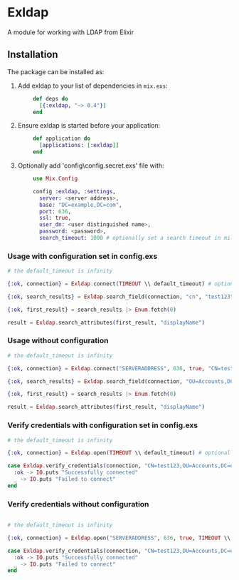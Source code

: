 # Exldap

A module for working with LDAP from Elixir

## Installation

The package can be installed as:

  1. Add exldap to your list of dependencies in `mix.exs`:
```elixir
        def deps do
          [{:exldap, "~> 0.4"}]
        end
```
  2. Ensure exldap is started before your application:
```elixir
        def application do
          [applications: [:exldap]]
        end
```
  3. Optionally add 'config\config.secret.exs' file with:
```elixir
        use Mix.Config

        config :exldap, :settings,
          server: <server address>,
          base: "DC=example,DC=com",
          port: 636,
          ssl: true,
          user_dn: <user distinguished name>,
          password: <password>,
          search_timeout: 1000 # optionally set a search timeout in milliseconds, default is infinity
```
### Usage with configuration set in config.exs

```elixir
# the default_timeout is infinity

{:ok, connection} = Exldap.connect(TIMEOUT \\ default_timeout) # optionally set the maximum time in milliseconds that each server request may take

{:ok, search_results} = Exldap.search_field(connection, "cn", "test123")

{:ok, first_result} = search_results |> Enum.fetch(0)

result = Exldap.search_attributes(first_result, "displayName")


```

### Usage without configuration

```elixir
# the default_timeout is infinity

{:ok, connection} = Exldap.connect("SERVERADDRESS", 636, true, "CN=test123,OU=Accounts,DC=example,DC=com", "PASSWORD", TIMEOUT \\ default_timeout)

{:ok, search_results} = Exldap.search_field(connection, "OU=Accounts,DC=example,DC=com", "cn", "useraccount")

{:ok, first_result} = search_results |> Enum.fetch(0)

result = Exldap.search_attributes(first_result, "displayName")

```

### Verify credentials with configuration set in config.exs

```elixir
# the default_timeout is infinity

{:ok, connection} = Exldap.open(TIMEOUT \\ default_timeout) # optionally set the maximum time in milliseconds that each server request may take

case Exldap.verify_credentials(connection, "CN=test123,OU=Accounts,DC=example,DC=com", "PASSWORD") do
  :ok -> IO.puts "Successfully connected"
  _ -> IO.puts "Failed to connect"
end

```

### Verify credentials without configuration

```elixir

# the default_timeout is infinity

{:ok, connection} = Exldap.open("SERVERADDRESS", 636, true, TIMEOUT \\ default_timeout)

case Exldap.verify_credentials(connection, "CN=test123,OU=Accounts,DC=example,DC=com", "PASSWORD") do
  :ok -> IO.puts "Successfully connected"
  _ -> IO.puts "Failed to connect"
end

```
